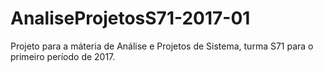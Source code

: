 # AnaliseProjetosS71-2017-01
Projeto para a máteria de Análise e Projetos de Sistema, turma S71 para o primeiro período de 2017.
